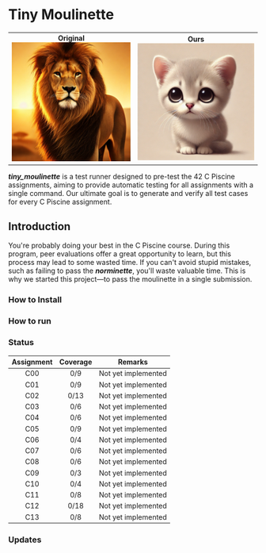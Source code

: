 # Tiny Moulinette

<table>
  <tr>
    <td align="center">
      <strong>Original</strong><br>
      <img src="images/moulinette.webp" alt="이미지 1" width="300"/>
    </td>
    <td align="center">
      <strong>Ours</strong><br>
      <img src="images/tiny_moulinette.webp" alt="이미지 2" width="300"/>
    </td>
  </tr>
</table>

***tiny_moulinette*** is a test runner designed to pre-test the 42 C Piscine assignments, aiming to provide automatic testing for all assignments with a single command. Our ultimate goal is to generate and verify all test cases for every C Piscine assignment.

## Introduction
You're probably doing your best in the C Piscine course. During this program, peer evaluations offer a great opportunity to learn, but this process may lead to some wasted time. If you can't avoid stupid mistakes, such as failing to pass the ***norminette***, you'll waste valuable time. This is why we started this project—to pass the moulinette in a single submission.

### How to Install

### How to run

### Status
| Assignment    | Coverage  | Remarks               |
|:-------------:|:---------:|:---------------------:|
| C00           | 0/9       | Not yet implemented   |
| C01           | 0/9       | Not yet implemented   |
| C02           | 0/13      | Not yet implemented   |
| C03           | 0/6       | Not yet implemented   |
| C04           | 0/6       | Not yet implemented   |
| C05           | 0/9       | Not yet implemented   |
| C06           | 0/4       | Not yet implemented   |
| C07           | 0/6       | Not yet implemented   |
| C08           | 0/6       | Not yet implemented   |
| C09           | 0/3       | Not yet implemented   |
| C10           | 0/4       | Not yet implemented   |
| C11           | 0/8       | Not yet implemented   |
| C12           | 0/18      | Not yet implemented   |
| C13           | 0/8       | Not yet implemented   |

### Updates